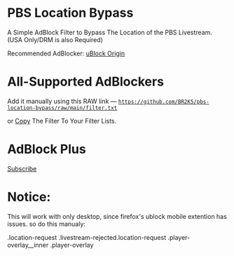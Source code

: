 # PBS Location Bypass
A Simple AdBlock Filter to Bypass The Location of the PBS Livestream. (USA Only/DRM is also Required)

Recommended AdBlocker: [uBlock Origin](https://ublockorigin.com)

# All-Supported AdBlockers
Add it manually using this RAW link — <code>https://github.com/BR2K5/pbs-location-bypass/raw/main/filter.txt</code>

or [Copy](https://github.com/BR2K5/pbs-location-bypass/raw/main/filter.txt) The Filter To Your Filter Lists.

# AdBlock Plus
[Subscribe](https://subscribe.adblockplus.org/?location=https://github.com/BR2K5/pbs-location-bypass/raw/main/filter.txt&amp;title=PBS%20Location%20Bypass)

# Notice:
This will work with only desktop, since firefox's ublock mobile extention has issues. so do this manualy:

.location-request
.livestream-rejected.location-request
.player-overlay__inner
.player-overlay
